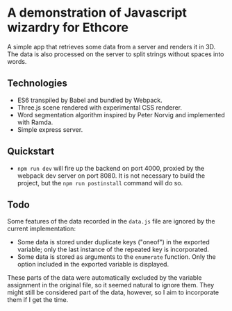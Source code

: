 # A demonstration of Javascript wizardry for Ethcore

A simple app that retrieves some data from a server and renders it in 3D. The data is also processed on the server to split strings without spaces into words.

## Technologies

- ES6 transpiled by Babel and bundled by Webpack.
- Three.js scene rendered with experimental CSS renderer.
- Word segmentation algorithm inspired by Peter Norvig and implemented with Ramda.
- Simple express server.

## Quickstart

- `npm run dev` will fire up the backend on port 4000, proxied by the webpack dev server on port 8080. It is not necessary to build the project, but the `npm run postinstall` command will do so.

## Todo

Some features of the data recorded in the `data.js` file are ignored by the current implementation:
- Some data is stored under duplicate keys ("oneof") in the exported variable; only the last instance of the repeated key is incorporated.
- Some data is stored as arguments to the `enumerate` function. Only the option included in the exported variable is displayed.

These parts of the data were automatically excluded by the variable assignment in the original file, so it seemed natural to ignore them. They might still be considered part of the data, however, so I aim to incorporate them if I get the time.
